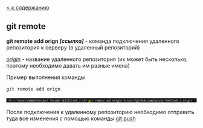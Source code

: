 [< к содержанию](./readme.md)

## git remote

**git remote add orign *[ссылка]*** - команда подключения удаленного репозитория к серверу (в удаленный репозиторий)

<u>*origin*</u> - название удаленного репозитория (их может быть несколько, поэтому необходимо давать им разные имена)

Пример выполнения команды

```bash=
git remote add orign 
```
![init](./assets/remote.png)

После подключения к удаленному репозиторию необходимо отправить туда все изменения с помощью команды <u>[git push](./push.md)</u>